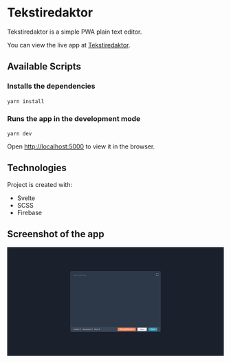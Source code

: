# Tekstiredaktor

Tekstiredaktor is a simple PWA plain text editor.

You can view the live app at [Tekstiredaktor](https://tekstiredaktor.web.app).

## Available Scripts

### Installs the dependencies

```
yarn install
```

### Runs the app in the development mode

```
yarn dev
```

Open [http://localhost:5000](http://localhost:5000) to view it in the browser.

## Technologies
Project is created with:
* Svelte
* SCSS
* Firebase

## Screenshot of the app
![Video Screen](./Tekstiredaktor_Preview.png)